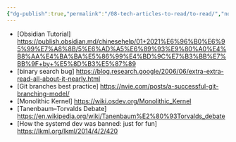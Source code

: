 ```yaml
---
{"dg-publish":true,"permalink":"/08-tech-articles-to-read/to-read/","noteIcon":"","created":"2024-01-27T18:27:30.027+01:00","updated":"2024-05-28T21:48:34.776+02:00"}
---
```



- [Obsidian Tutorial] https://publish.obsidian.md/chinesehelp/01+2021%E6%96%B0%E6%95%99%E7%A8%8B/5%E6%AD%A5%E6%89%93%E9%80%A0%E4%B8%AA%E4%BA%BA%E5%86%99%E4%BD%9C%E7%B3%BB%E7%BB%9F+by+%E5%8D%B3%E5%87%89
- [binary search bug] https://blog.research.google/2006/06/extra-extra-read-all-about-it-nearly.html
- [Git branches best practice] https://nvie.com/posts/a-successful-git-branching-model/
- [Monolithic Kernel] https://wiki.osdev.org/Monolithic_Kernel
- [Tanenbaum–Torvalds Debate] https://en.wikipedia.org/wiki/Tanenbaum%E2%80%93Torvalds_debate
- [How the systemd dev was banned: just for fun] https://lkml.org/lkml/2014/4/2/420